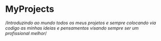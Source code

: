 # MyProjects

/*Introduzindo ao mundo todos os meus projetos e sempre 
colocando via codigo as minhas ideias e pensamentos 
visando sempre ser um profissional melhor*/
